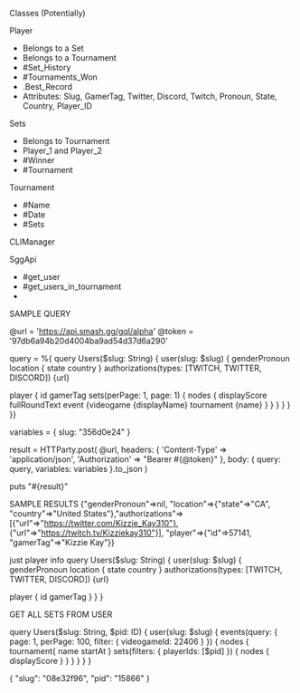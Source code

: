 Classes (Potentially)

Player
- Belongs to a Set
- Belongs to a Tournament
- #Set_History
- #Tournaments_Won
- .Best_Record
- Attributes: Slug, GamerTag, Twitter, Discord, Twitch, Pronoun, State, Country, Player_ID


Sets
- Belongs to Tournament
- Player_1 and Player_2
- #Winner
- #Tournament


Tournament
- #Name 
- #Date
- #Sets

CLIManager

SggApi
- #get_user
- #get_users_in_tournament
- 

SAMPLE QUERY

@url = 'https://api.smash.gg/gql/alpha'
@token = '97db6a94b20d4004ba9ad54d37d6a290'

query = %{
query Users($slug: String) {
 user(slug: $slug) {
  genderPronoun
  location {
   state
   country
  }
  authorizations(types: [TWITCH, TWITTER, DISCORD]) {url}

  player {
   id
   gamerTag
   sets(perPage: 1, page: 1) {
    nodes {
     displayScore
     fullRoundText
     event {videogame {displayName}
      tournament {name}
     }
    }
   }
  }
 }
}}

variables = {
    slug: "356d0e24"
  }


result = HTTParty.post(
  @url,
  headers: { 
    'Content-Type'  => 'application/json', 
    'Authorization' => "Bearer #{@token}" 
  },
  body: { 
    query: query, 
    variables: variables 
  }.to_json
)

puts "#{result}"



SAMPLE RESULTS
{"genderPronoun"=>nil, "location"=>{"state"=>"CA", "country"=>"United States"},"authorizations"=>[{"url"=>"https://twitter.com/Kizzie_Kay310"}, {"url"=>"https://twitch.tv/Kizziekay310"}], "player"=>{"id"=>57141, "gamerTag"=>"Kizzie Kay"}}



just player info
query Users($slug: String) {
 user(slug: $slug) {
  genderPronoun
  location {
   state
   country
  }
  authorizations(types: [TWITCH, TWITTER, DISCORD]) {url}

  player {
   id
   gamerTag
    }
   }
  }
  
  GET ALL SETS FROM USER
  
 query Users($slug: String, $pid: ID) {
  user(slug: $slug) {
    events(query: { page: 1, perPage: 100, filter: { videogameId: 22406 } }) {
      nodes {
        tournament{
          name
          startAt
        }
        sets(filters: { playerIds: [$pid] }) {
          nodes {
            displayScore
          }
        }
      }
    }
  }
}


{
  "slug": "08e32f96",
  "pid": "15866"
}
